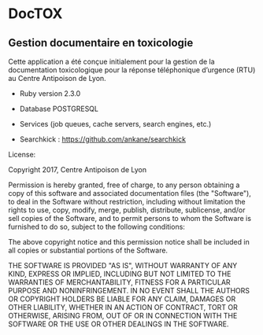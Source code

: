 # DocTOX
## Gestion documentaire en toxicologie

Cette application a été conçue initialement pour la gestion de la documentation toxicologique pour la réponse téléphonique d’urgence (RTU) au Centre Antipoison de Lyon.

* Ruby version 2.3.0

* Database POSTGRESQL

* Services (job queues, cache servers, search engines, etc.)

- Searchkick : https://github.com/ankane/searchkick

License:

Copyright 2017, Centre Antipoison de Lyon

Permission is hereby granted, free of charge, to any person obtaining a copy of this software and associated documentation files (the "Software"), to deal in the Software without restriction, including without limitation the rights to use, copy, modify, merge, publish, distribute, sublicense, and/or sell copies of the Software, and to permit persons to whom the Software is furnished to do so, subject to the following conditions:

The above copyright notice and this permission notice shall be included in all copies or substantial portions of the Software.

THE SOFTWARE IS PROVIDED "AS IS", WITHOUT WARRANTY OF ANY KIND, EXPRESS OR IMPLIED, INCLUDING BUT NOT LIMITED TO THE WARRANTIES OF MERCHANTABILITY, FITNESS FOR A PARTICULAR PURPOSE AND NONINFRINGEMENT. IN NO EVENT SHALL THE AUTHORS OR COPYRIGHT HOLDERS BE LIABLE FOR ANY CLAIM, DAMAGES OR OTHER LIABILITY, WHETHER IN AN ACTION OF CONTRACT, TORT OR OTHERWISE, ARISING FROM, OUT OF OR IN CONNECTION WITH THE SOFTWARE OR THE USE OR OTHER DEALINGS IN THE SOFTWARE.

